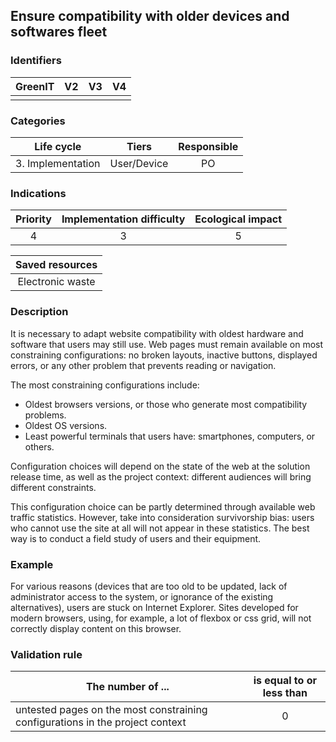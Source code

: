 ## Ensure compatibility with older devices and softwares fleet


### Identifiers

| GreenIT |  V2  |  V3  |  V4  |
|:-------:|:----:|:----:|:----:|
|         |      |      |      |

### Categories

| Life cycle |  Tiers  |  Responsible  |
|:---------:|:----:|:----:|
| 3. Implementation | User/Device | PO |

### Indications

| Priority |      Implementation difficulty       |  Ecological impact    |
|:-------------------:|:-------------------------:|:---------------------:|
| 4 | 3 | 5 |

|Saved resources                                    |
|:----------------------------------------------------------:|
| Electronic waste  |

### Description

It is necessary to adapt website compatibility with oldest hardware and software that users may still use. Web pages must remain available on most constraining configurations: no broken layouts, inactive buttons, displayed errors, or any other problem that prevents reading or navigation.

The most constraining configurations include:

- Oldest browsers versions, or those who generate most compatibility problems.
- Oldest OS versions.
- Least powerful terminals that users have: smartphones, computers, or others.

Configuration choices will depend on the state of the web at the solution release time, as well as the project context: different audiences will bring different constraints.

This configuration choice can be partly determined through available web traffic statistics. However, take into consideration survivorship bias: users who cannot use the site at all will not appear in these statistics. The best way is to conduct a field study of users and their equipment.

### Example

For various reasons (devices that are too old to be updated, lack of administrator access to the system, or ignorance of the existing alternatives), users are stuck on Internet Explorer. Sites developed for modern browsers, using, for example, a lot of flexbox or css grid, will not correctly display content on this browser.



### Validation rule

| The number of ...     | is equal to or less than   |  
|-------------------|:-------------------------:|
| untested pages on the most constraining configurations in the project context    |  0 |
